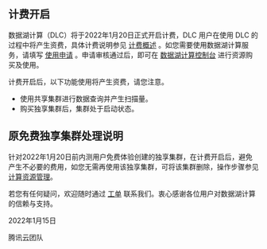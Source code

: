 ## 计费开启
数据湖计算（DLC）将于2022年1月20日正式开启计费，DLC 用户在使用 DLC 的过程中将产生资费，具体计费说明参见 [计费概述](https://tcloud-doc.isd.com/document/product/1342/50371) 。如您需要使用数据湖计算服务，请填写 [使用申请](https://cloud.tencent.com/apply/p/1462a6migol) 。申请审核通过后，即可在 [数据湖计算控制台](https://console.cloud.tencent.com/dlc) 进行资源购买及使用。

计费开启后，以下功能使用将产生资费，请您注意。
- 使用共享集群进行数据查询并产生扫描量。
- 购买独享集群后，集群处于启动状态。

## 原免费独享集群处理说明
针对2022年1月20日前内测用户免费体验创建的独享集群，在计费开启后，避免产生不必要的费用，如您无需再使用该独享集群，可将该集群删除，操作步骤参见[计算资源管理](https://cloud.tencent.com/document/product/1342/65691)。

若您有任何疑问，欢迎随时通过 [工单](https://console.cloud.tencent.com/workorder/category) 联系我们。衷心感谢各位用户对数据湖计算的信赖与支持。

2022年1月15日

腾讯云团队
